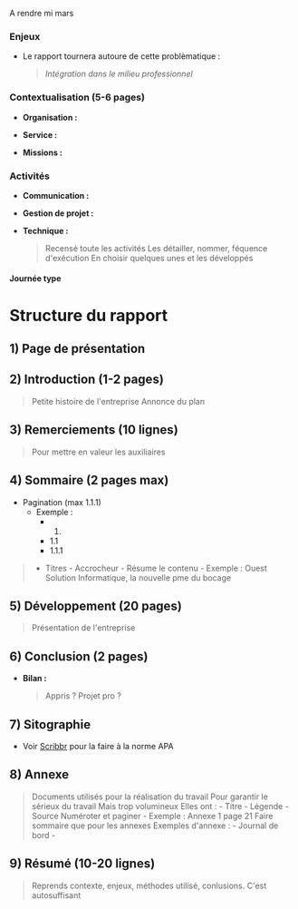 
A rendre mi mars

### Enjeux

- Le rapport tournera autoure de cette problèmatique : 
	>*Intégration dans le milieu professionnel* 

### Contextualisation (5-6 pages)

- **Organisation :**

- **Service :**

- **Missions :**


### Activités


- **Communication :**


- **Gestion de projet :**


- **Technique :**
	>Recensé toute les activités
	>	Les détailler, nommer, féquence d'exécution
	>En choisir quelques unes et les développés 

#### Journée type


# Structure du rapport

## 1) Page de présentation

## 2) Introduction (1-2 pages)

>Petite histoire de l'entreprise
>Annonce du plan

## 3) Remerciements (10 lignes)

>Pour mettre en valeur les auxiliaires

## 4) Sommaire (2 pages max)

- Pagination (max 1.1.1)
	- Exemple : 
		- 1.
		- 1.1
		- 1.1.1

>- Titres
		- Accrocheur
		- Résume le contenu
		- Exemple : Ouest Solution Informatique, la nouvelle pme du bocage

## 5) Développement (20 pages)

>Présentation de l'entreprise

## 6) Conclusion (2 pages)

- **Bilan :**
	>Appris ?
	>Projet pro ?

## 7) Sitographie

- Voir [Scribbr](https://www.scribbr.fr/) pour la faire à la norme APA

## 8) Annexe

>Documents utilisés pour la réalisation du travail
>Pour garantir le sérieux du travail
>Mais trop volumineux 
>Elles ont :
	- Titre
	- Légende
	- Source
>Numéroter et paginer 
	- Exemple : Annexe 1 page 21
>Faire sommaire que pour les annexes
>Exemples d'annexe :
	- Journal de bord
	- 

## 9) Résumé (10-20 lignes)

>Reprends contexte, enjeux, méthodes utilisé, conlusions.
>C'est autosuffisant